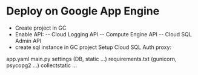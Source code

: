 # Deploy on Google App Engine

- Create project in GC
- Enable API: 
-- Cloud Logging API 
-- Compute Engine API 
-- Cloud SQL Admin API 
- create sql instance in GC project
Setup Cloud SQL Auth proxy:


app.yaml
main.py
settings (DB, static ...)
requirements.txt (gunicorn, psycopg2 ...)
collectstatic ...
<!--stackedit_data:
eyJoaXN0b3J5IjpbLTIwNjgxMTA2MTQsLTQ1MDA0NjgzNiwxMz
IzMTAyNzYyXX0=
-->